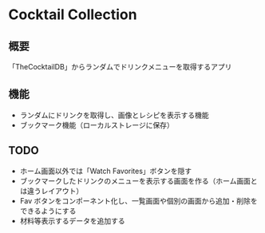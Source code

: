 # Cocktail Collection

## 概要

「TheCocktailDB」からランダムでドリンクメニューを取得するアプリ

## 機能

- ランダムにドリンクを取得し、画像とレシピを表示する機能
- ブックマーク機能（ローカルストレージに保存）

## TODO

- ホーム画面以外では「Watch Favorites」ボタンを隠す
- ブックマークしたドリンクのメニューを表示する画面を作る（ホーム画面とは違うレイアウト）
- Fav ボタンをコンポーネント化し、一覧画面や個別の画面から追加・削除をできるようにする
- 材料等表示するデータを追加する
